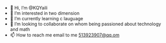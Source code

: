 - 👋 Hi, I’m @KQYaili
- 👀 I’m interested in two dimension
- 🌱 I’m currently learning c lauguage
- 💞️ I’m looking to collaborate on whom being passioned about technology and math 
- 📫 How to reach me email to me 513923907@qq.om

<!---
KQYaili/KQYaili is a ✨ special ✨ repository because its `README.md` (this file) appears on your GitHub profile.
You can click the Preview link to take a look at your changes.
--->
